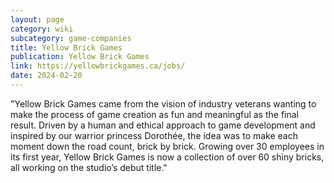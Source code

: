 ```yaml
---
layout: page
category: wiki
subcategory: game-companies
title: Yellow Brick Games
publication: Yellow Brick Games
link: https://yellowbrickgames.ca/jobs/
date: 2024-02-20
---
```


"Yellow Brick Games came from the vision of industry veterans wanting to make the process of game creation as fun and meaningful as the final result. Driven by a human and ethical approach to game development and inspired by our warrior princess Dorothée, the idea was to make each moment down the road count, brick by brick. Growing over 30 employees in its first year, Yellow Brick Games is now a collection of over 60 shiny bricks, all working on the studio’s debut title."
